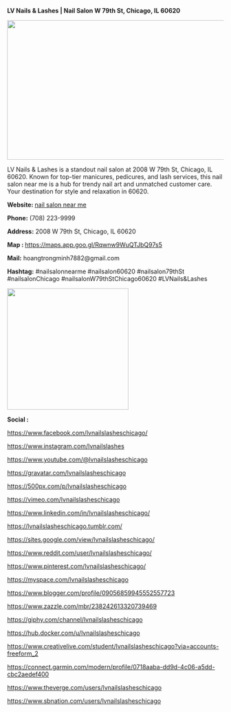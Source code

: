 **LV Nails & Lashes | Nail Salon W 79th St, Chicago, IL 60620**
<p><img src="https://i.ibb.co/gDSWCpr/Untitled-Project-1-1.jpg" alt="" width="567" height="324" /></p>
<p>LV Nails &amp; Lashes is a standout nail salon at 2008 W 79th St, Chicago, IL 60620. Known for top-tier manicures, pedicures, and lash services, this nail salon near me is a hub for trendy nail art and unmatched customer care. Your destination for style and relaxation in 60620.</p>
<p><strong>Website:&nbsp;</strong><a class="in-cell-link" href="https://lvnailslasheschicago.com/" target="_blank">nail salon near me</a></p>
<p><strong>Phone:</strong> (708) 223-9999</p>
<p><strong>Address:</strong> 2008 W 79th St, Chicago, IL 60620</p>
<p><strong>Map : </strong><a href="https://maps.app.goo.gl/Rqwnw9WuQTJbQ97s5">https://maps.app.goo.gl/Rqwnw9WuQTJbQ97s5</a></p>
<p><strong>Mail:</strong> hoangtrongminh7882@gmail.com</p>
<p><strong>Hashtag:</strong> #nailsalonnearme #nailsalon60620 #nailsalon79thSt #nailsalonChicago #nailsalonW79thStChicago60620 #LVNails&amp;Lashes</p>
<p><img src="https://i.ibb.co/nznLzsJ/461321643-122111955896513822-1782666564340956158-n-1.jpg" alt="" width="282" height="282" /></p>
<p><strong>Social :</strong></p>
<p><a href="https://www.facebook.com/lvnailslasheschicago/">https://www.facebook.com/lvnailslasheschicago/</a></p>
<p><a href="https://www.instagram.com/lvnailslashes">https://www.instagram.com/lvnailslashes</a></p>
<p><a href="https://www.youtube.com/@lvnailslasheschicago">https://www.youtube.com/@lvnailslasheschicago</a></p>
<p><a href="https://gravatar.com/lvnailslasheschicago">https://gravatar.com/lvnailslasheschicago</a></p>
<p><a href="https://500px.com/p/lvnailslasheschicago">https://500px.com/p/lvnailslasheschicago</a></p>
<p><a href="https://vimeo.com/lvnailslasheschicago">https://vimeo.com/lvnailslasheschicago</a></p>
<p><a href="https://www.linkedin.com/in/lvnailslasheschicago/">https://www.linkedin.com/in/lvnailslasheschicago/</a></p>
<p><a href="https://lvnailslasheschicago.tumblr.com/">https://lvnailslasheschicago.tumblr.com/</a></p>
<p><a href="https://sites.google.com/view/lvnailslasheschicago/">https://sites.google.com/view/lvnailslasheschicago/</a></p>
<p><a href="https://www.reddit.com/user/lvnailslasheschicago/">https://www.reddit.com/user/lvnailslasheschicago/</a></p>
<p><a href="https://www.pinterest.com/lvnailslasheschicago/">https://www.pinterest.com/lvnailslasheschicago/</a></p>
<p><a href="https://myspace.com/lvnailslasheschicago">https://myspace.com/lvnailslasheschicago</a></p>
<p><a href="https://www.blogger.com/profile/09056859945552557723">https://www.blogger.com/profile/09056859945552557723</a></p>
<p><a href="https://www.zazzle.com/mbr/238242613320739469">https://www.zazzle.com/mbr/238242613320739469</a></p>
<p><a href="https://giphy.com/channel/lvnailslasheschicago">https://giphy.com/channel/lvnailslasheschicago</a></p>
<p><a href="https://hub.docker.com/u/lvnailslasheschicago">https://hub.docker.com/u/lvnailslasheschicago</a></p>
<p><a href="https://www.creativelive.com/student/lvnailslasheschicago?via=accounts-freeform_2">https://www.creativelive.com/student/lvnailslasheschicago?via=accounts-freeform_2</a></p>
<p><a href="https://connect.garmin.com/modern/profile/0718aaba-dd9d-4c06-a5dd-cbc2aedef400">https://connect.garmin.com/modern/profile/0718aaba-dd9d-4c06-a5dd-cbc2aedef400</a></p>
<p><a href="https://www.theverge.com/users/lvnailslasheschicago">https://www.theverge.com/users/lvnailslasheschicago</a></p>
<p><a href="https://www.sbnation.com/users/lvnailslasheschicago">https://www.sbnation.com/users/lvnailslasheschicago</a></p>
<p>&nbsp;</p>